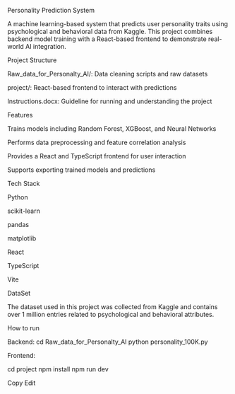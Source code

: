 Personality Prediction System 


A machine learning-based system that predicts user personality traits using psychological and behavioral data from Kaggle. This project combines backend model training with a React-based frontend to demonstrate real-world AI integration.

Project Structure 


Raw_data_for_Personalty_AI/: Data cleaning scripts and raw datasets

project/: React-based frontend to interact with predictions

Instructions.docx: Guideline for running and understanding the project

Features


Trains models including Random Forest, XGBoost, and Neural Networks

Performs data preprocessing and feature correlation analysis

Provides a React and TypeScript frontend for user interaction

Supports exporting trained models and predictions

Tech Stack


Python

scikit-learn

pandas

matplotlib

React

TypeScript

Vite

DataSet 


The dataset used in this project was collected from Kaggle and contains over 1 million entries related to psychological and behavioral attributes.

How to run 


Backend:
cd Raw_data_for_Personalty_AI
python personality_100K.py

Frontend:


cd project
npm install
npm run dev

Copy
Edit
